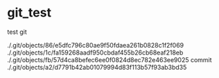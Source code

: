 # git_test
test git 

./.git/objects/86/e5dfc796c80ae9f50fdaea261b0828c1f2f069
./.git/objects/1c/fa159268aadf950cbdaf455b26cb68eaf218eb
./.git/objects/fb/57d4ca8befec6ee0f0824d8ec782e463ee9025  commit
./.git/objects/a2/d7791b42ab01079994d83f113b57f93ab3bd35

